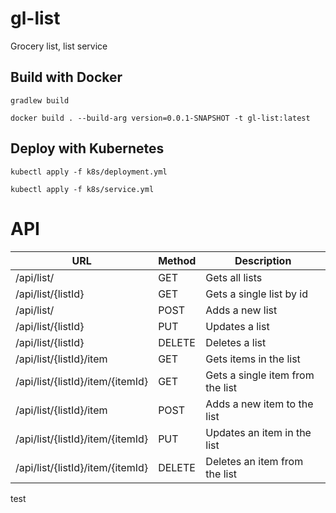 # gl-list
Grocery list, list service

## Build with Docker

`gradlew build`

`docker build . --build-arg version=0.0.1-SNAPSHOT -t gl-list:latest`

## Deploy with Kubernetes

`kubectl apply -f k8s/deployment.yml`

`kubectl apply -f k8s/service.yml`

# API

| URL                              | Method | Description                      |
| -------------------------------- | ------ | -------------------------------- |
| /api/list/                       |GET     | Gets all lists                   |
| /api/list/{listId}               |GET     | Gets a single list by id         |
| /api/list/                       |POST    | Adds a new list                  |
| /api/list/{listId}               |PUT     | Updates a list                   |
| /api/list/{listId}               |DELETE  | Deletes a list                   |
| /api/list/{listId}/item          |GET     | Gets items in the list           |
| /api/list/{listId}/item/{itemId} |GET     | Gets a single item from the list |
| /api/list/{listId}/item          |POST    | Adds a new item to the list      |
| /api/list/{listId}/item/{itemId} |PUT     | Updates an item in the list      |
| /api/list/{listId}/item/{itemId} |DELETE  | Deletes an item from the list    |

test
